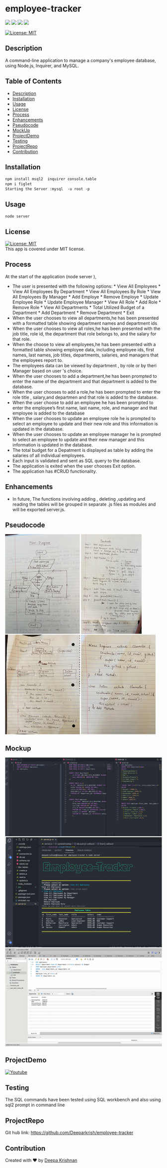 # employee-tracker 
  <p align="left">
    <img src="https://img.shields.io/github/repo-size/deeparkrish/employee-tracker" />
    <img src="https://img.shields.io/github/languages/top/deeparkrish/employee-tracker"  />
    <img src="https://img.shields.io/github/issues/deeparkrish/employee-tracker" />
    <img src="https://img.shields.io/github/last-commit/deeparkrish/employee-tracker" >   
  </p>

  [![License: MIT](https://img.shields.io/badge/License-MIT-yellow.svg)](https://opensource.org/licenses/MIT)<br />

  ## Description
 A command-line application to manage a company's employee database, using Node.js, Inquirer, and MySQL.
  
 
  ## Table of Contents 
  * [Description](#description)
  * [Installation](#installation)
  * [Usage](#usage)
  * [License](#license)
  * [Process](#process)
  * [Enhancements](#enhancements)
  * [Pseudocode](#pseudocode)
  * [MockUp](#mockup)
  * [ProjectDemo](#projectdemo)
  * [Testing](#testing)
  * [ProjectRepo](#projectrepo)
  * [Contribution](#contribution)
  
  
  ##  Installation
    npm install msql2  inquirer console.table 
    npm i figlet
    Starting the Server :mysql  -u root -p

  ##  Usage
    node server

  ## License 
  [![License: MIT](https://img.shields.io/badge/License-MIT-yellow.svg)](https://opensource.org/licenses/MIT)<br />
  This app is covered under MIT license.
  
  ## Process
  At the  start of the application (node server ),
  * The user is  presented with the following options: 
             * View All Employees
             * View All Employees By Department
             * View All Employees By Role
             * View All Employees By Manager
             * Add Employe
             * Remove Employe
             * Update Employee Role
             * Update Employee Manager
             * View All Role
             * Add Role
             * Remove Role
             * View All Departments
             * Total Utilized Budget of a Department
             * Add Department
             * Remove Department
             * Exit
  * When the user chooses to view all departments,he has been presented with a formatted table showing department names and department ids
  * When the user chooses to view all roles,he has been presented with the job title, role id, the department that role belongs to, and the salary for that role.
  * When the choose to view all employees,he has been presented with a formatted table showing employee data, including employee ids, first names, last names,      job titles, departments, salaries, and managers that the employees report to.
  * The employees data can be viewed by department , by role or by theri Manager based on user 's choice.
  * When the user chooses to add a department,he has been prompted to enter the name of the department and that department is added to the database.
  * When the user chooses to add a role,he has been prompted to enter the  role title , salary,and departmen and that role is added to the database.
  * When the user choose to add an employee he has been prompted to enter the employee’s first name, last name, role, and manager and that employee is added to     the database
  * When the user chooses to update an employee role he is prompted to select an employee to update and their new role and this information is updated in the       database.
  * When the user chooses to update an employee manager he is prompted to select an employee to update and their new manager and this information is updated in     the database.
  * The total budget for a Depatment is displayed as table by adding the salaries of all individual employees.
  * Each input is  validated and sent as SQL query to the database. 
  * The application is exited  when the user chooses Exit option.
  * The application has #CRUD functionality.
  
  ##  Enhancements
  * In future, The functions involving adding , deleting ,updating and  reading the tables will be grouped in separate .js files as modules 
    and will be  exported server.js.
  

  ## Pseudocode
  ![Webpage](https://github.com/Deeparkrish/Team-Profile-Generator/blob/main/src/img/flow-chart.jpeg)
  ![Webpage](https://github.com/Deeparkrish/Team-Profile-Generator/blob/main/src/img/Pseudocode.jpeg)
  ![Webpage](https://github.com/Deeparkrish/Team-Profile-Generator/blob/main/src/img/pseudo1.jpeg)
  ![Webpage](https://github.com/Deeparkrish/Team-Profile-Generator/blob/main/src/img/pseudo2.jpeg)
  
  
  
  ##  Mockup
   ![Webpage](https://github.com/Deeparkrish/employee-tracker/blob/main/mockup-schema1.png)
   ![Webpage](https://github.com/Deeparkrish/employee-tracker/blob/main/mockup2.png)
   ![Webpage](https://github.com/Deeparkrish/employee-tracker/blob/main/mockup3.png)

   

  
  ##  ProjectDemo
  [![Youtube](https://img.youtube.com/vi/w_SiYzG9_kI/0.jpg)](https://www.youtube.com/embed/w_SiYzG9_kI)

  ## Testing
  The SQL commands have been tested using SQL workbench and also using sql2 prompt in command line
  
  ## ProjectRepo 
  Git hub link: https://github.com/Deeparkrish/employee-tracker

  ## Contribution
  Created with ❤️ by [Deepa Krishnan](https://github.com/DeeparKrish/README-generator)


